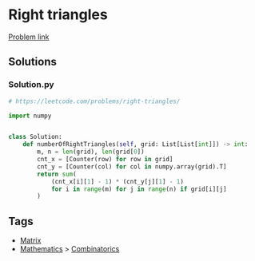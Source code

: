 # Right triangles

[Problem link](https://leetcode.com/problems/right-triangles/)

## Solutions


### Solution.py
```py
# https://leetcode.com/problems/right-triangles/

import numpy


class Solution:
    def numberOfRightTriangles(self, grid: List[List[int]]) -> int:
        m, n = len(grid), len(grid[0])
        cnt_x = [Counter(row) for row in grid]
        cnt_y = [Counter(col) for col in numpy.array(grid).T]
        return sum(
            (cnt_x[i][1] - 1) * (cnt_y[j][1] - 1)
            for i in range(m) for j in range(n) if grid[i][j]
        )
```
## Tags

* [Matrix](/Collections/matrix.md#matrix)
* [Mathematics](/Collections/mathematics.md#mathematics) > [Combinatorics](/Collections/mathematics.md#combinatorics)

